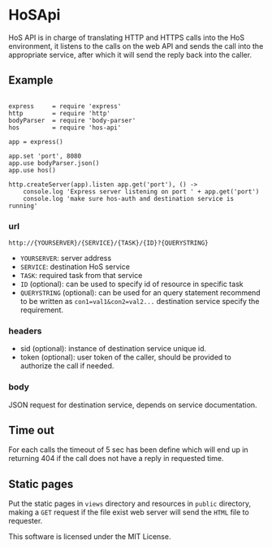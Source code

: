 # HoSApi

HoS API is in charge of translating HTTP and HTTPS calls into the HoS environment, it listens to the calls on the web API and sends the call into the appropriate service, after which it will send the reply back into the caller.

## Example

``` coffee-script

express     = require 'express'
http        = require 'http'
bodyParser  = require 'body-parser'
hos         = require 'hos-api'

app = express()

app.set 'port', 8080
app.use bodyParser.json()
app.use hos()

http.createServer(app).listen app.get('port'), () ->
    console.log 'Express server listening on port ' + app.get('port')
    console.log 'make sure hos-auth and destination service is running'
```

### url

`http://{YOURSERVER}/{SERVICE}/{TASK}/{ID}?{QUERYSTRING}`

- `YOURSERVER`: server address
- `SERVICE`: destination HoS service
- `TASK`: required task from that service
- `ID` (optional): can be used to specify id of resource in specific task
- `QUERYSTRING` (optional): can be used for an query statement recommend to be written as `con1=val1&con2=val2...` destination service specify the requirement.

### headers

- sid (optional): instance of destination service unique id.
- token (optional): user token of the caller, should be provided to authorize the call if needed.

### body

JSON request for destination service, depends on service documentation.

## Time out

For each calls the timeout of 5 sec has been define which will end up in returning 404 if the call does not have a reply in requested time.

## Static pages

Put the static pages in `views` directory and resources in `public` directory, making a `GET` request if the file exist web server will send the `HTML` file to requester.

This software is licensed under the MIT License.
